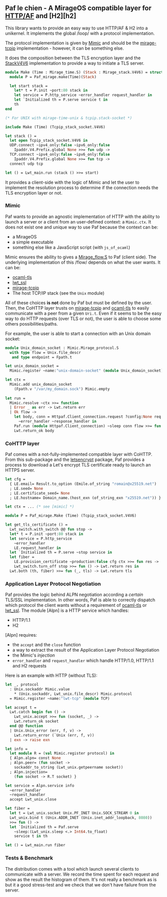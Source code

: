 ## Paf le chien - A MirageOS compatible layer for [HTTP/AF][httpaf] and [H2][h2]

This library wants to provide an easy way to use HTTP/AF & H2 into a unikernel.
It implements the global /loop/ with a protocol implementation.

The protocol implementation is given by [Mimic][mimic] and should be the
[mirage-tcpip][mirage-tcpip] implementation - however, it can be something
else.

It does the composition between the TLS encryption layer and the
[StackV4V6][stackv4v6] implementation to provide a way to initiate a TLS
server.

```ocaml
module Make (Time : Mirage_time.S) (Stack : Mirage_stack.V4V6) = struct
  module P = Paf_mirage.make(Time)(Stack)

  let start stack =
    let* t = P.init ~port:80 stack in
    let service = P.http_service ~error_handler request_handler in
    let `Initialized th = P.serve service t in
    th
end

(* For UNIX with mirage-time-unix & tcpip.stack-socket *)

include Make (Time) (Tcpip_stack_socket.V4V6)

let stack () =
  let open Tcpip_stack_socket.V4V6 in
  UDP.connect ~ipv4_only:false ~ipv6_only:false
    Ipaddr.V4.Prefix.global None >>= fun udp ->
  TCP.connect ~ipv4_only:false ~ipv6_only:false
    Ipaddr.V4.Prefix.global None >>= fun tcp ->
  connect udp tcp

let () = Lwt_main.run (stack () >>= start)
```

It provides a client-side with the logic of Mimic and let the user to implement
the resolution process to determine if the connection needs the TLS encryption
layer or not.

### Mimic

Paf wants to provide an agnostic implementation of HTTP with the ability to
launch a server or a client from an user-defined context: a `Mimic.ctx`. It
does not exist one and unique way to use Paf because the context can be:
- a MirageOS
- a simple executable
- something else like a JavaScript script (with `js_of_ocaml`)

Mimic ensures the ability to gives a [Mirage_flow.S][mirage-flow] to Paf
(client side). The underlying implementation of this /flow/ depends on what the
user wants. It can be:
- [ocaml-tls][ocaml-tls]
- [lwt_ssl][lwt_ssl]
- [mirage-tcpip][mirage-tcpip]
- The host TCP/IP stack (see the `Unix` module)

All of these choices **is not** done by Paf but must be defined by the user.
Then, the CoHTTP layer trusts on [mirage-tcpip][mirage-tcpip] and
[ocaml-tls][ocaml-tls] to easily communicate with a peer from a given `Uri.t`.
Even if it seems to be the easy way to do HTTP requests (over TLS or not), the
user is able to choose some others possibilities/paths.

For example, the user is able to start a connection with an Unix domain socket:

```ocaml
module Unix_domain_socket : Mimic.Mirage_protocol.S
  with type flow = Unix.file_descr
   and type endpoint = Fpath.t

let unix_domain_socket =
  Mimic.register ~name:"unix-domain-socket" (module Unix_domain_socket)

let ctx =
  Mimic.add unix_domain_socket 
    (Fpath.v "/var/my_domain.sock") Mimic.empty
    
let run =
  Mimic.resolve ~ctx >>= function
  | Error _ as err -> Lwt.return err
  | Ok flow ->
    let body, conn = Httpaf.Client_connection.request ?config:None req
      ~error_handler ~response_handler in
    Paf.run (module Httpaf.Client_connection) ~sleep conn flow >>= fun () ->
    Lwt.return_ok body
```

### CoHTTP layer

Paf comes with a not-fully-implemented compatible layer with CoHTTP. From this
sub-package and the [letsencrypt][letsencrypt] package, Paf provides a process
to download a Let's encrypt TLS certificate ready to launch an HTTPS server.

```ocaml
let cfg =
  { LE.email= Result.to_option (Emile.of_string "romain@x25519.net")
  ; LE.seed= None
  ; LE.certificate_seed= None
  ; LE.hostname= Domain_name.(host_exn (of_string_exn "x25519.net")) }

let ctx = ... (* see [mimic] *)

module P = Paf_mirage.Make (Time) (Tcpip_stack_socket.V4V6)

let get_tls_certificate () =
  Lwt_switch.with_switch @@ fun stop ->
  let* t = P.init ~port:80 stack in
  let service = P.http_service
    ~error_handler
    LE.request_handler in
  let `Initialized th = P.serve ~stop service in
  let fiber =
    LE.provision_certificate ~production:false cfg ctx >>= fun res ->
    Lwt_switch.turn_off stop >>= fun () -> Lwt.return res in
  Lwt.both (th, fiber) >>= fun (_, tls) -> Lwt.return tls
```

### Application Layer Protocol Negotiation

Paf provides the logic behind ALPN negotiation according a _certain_ TLS/SSL
implementation. In other words, Paf is able to correctly dispatch which
protocol the client wants without a requirement of [ocaml-tls][ocaml-tls] or
[lwt_ssl][lwt_ssl]. The module [Alpn] is a HTTP service which handles:
- HTTP/1.1
- H2

[Alpn] requires:
- the `accept` and the `close` function
- a way to extract the result of the Application Layer Protocol Negotiation
- the Mimic's _injection_
- `error_handler` and `request_handler` which handle HTTP/1.0, HTTP/1.1 and
  H2 requests

Here is an example with HTTP (without TLS):
```ocaml
let _, protocol
  : Unix.sockaddr Mimic.value
    * (Unix.sockaddr, Lwt_unix.file_descr) Mimic.protocol
  = Mimic.register ~name:"lwt-tcp" (module TCP)

let accept t =
  Lwt.catch begin fun () ->
    Lwt_unix.accept >>= fun (socket, _) ->
    Lwt.return_ok socket
  end @@ function
  | Unix.Unix_error (err, f, v) ->
    Lwt.return_error (`Unix (err, f, v))
  | exn -> raise exn

let info =
  let module R = (val Mimic.register protocol) in
  { Alpn.alpn= const None
  ; Alpn.peer= (fun socket ->
    sockaddr_to_string (Lwt_unix.getpeername socket))
  ; Alpn.injection=
    (fun socket -> R.T socket) }

let service = Alpn.service info
  ~error_handler
  ~request_handler
  accept Lwt_unix.close

let fiber =
  let t = Lwt_unix.socket Unix.PF_INET Unix.SOCK_STREAM 0 in
  Lwt_unix.bind t (Unix.ADDR_INET (Unix.inet_addr_loopback, 8080))
  >>= fun () ->
  let `Initialized th = Paf.serve
    ~sleep:(Lwt_unix.sleep <.> Int64.to_float)
    service t in th

let () = Lwt_main.run fiber
```

### Tests & Benchmark

The distribution comes with a tool which launch several clients to communicate
with a server. We record the time spent for each request and show as the result
the histogram of them. It's not really a benchmark as is but it a good
stress-test and we check that we don't have failure from the server.

[httpaf]: https://github.com/inhabitedtype/httpaf
[mimic]: https://github.com/mirage/ocaml-git
[mirage-tcpip]: https://github.com/mirage/mirage-tcpip
[letsencrypt]: https://github.com/mmaker/ocaml-letsencrypt
[stackv4v6]: https://github.com/mirage/mirage-stack
[ocaml-tls]: https://github.com/mirleft/ocaml-tls
[lwt_ssl]: https://github.com/ocsigen/lwt_ssl
[mirage-flow]: https://github.com/mirage/mirage-flow
